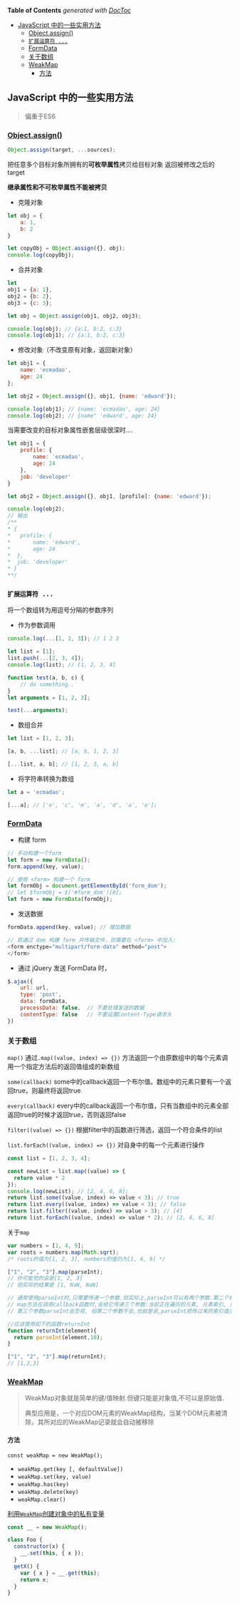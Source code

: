 <!-- START doctoc generated TOC please keep comment here to allow auto update -->
<!-- DON'T EDIT THIS SECTION, INSTEAD RE-RUN doctoc TO UPDATE -->
**Table of Contents**  *generated with [DocToc](https://github.com/thlorenz/doctoc)*

- [JavaScript 中的一些实用方法](#javascript-%E4%B8%AD%E7%9A%84%E4%B8%80%E4%BA%9B%E5%AE%9E%E7%94%A8%E6%96%B9%E6%B3%95)
  - [Object.assign()](#objectassign)
  - [`扩展运算符 ...`](#%E6%89%A9%E5%B1%95%E8%BF%90%E7%AE%97%E7%AC%A6-)
  - [FormData](#formdata)
  - [关于数组](#%E5%85%B3%E4%BA%8E%E6%95%B0%E7%BB%84)
  - [WeakMap](#weakmap)
    - [方法](#%E6%96%B9%E6%B3%95)

<!-- END doctoc generated TOC please keep comment here to allow auto update -->

## JavaScript 中的一些实用方法

> 偏重于ES6

### [Object.assign()](https://developer.mozilla.org/en-US/docs/Web/JavaScript/Reference/Global_Objects/Object/assign)

```js
Object.assign(target, ...sources);
```

把任意多个目标对象所拥有的**可枚举属性**拷贝给目标对象
返回被修改之后的 target

**继承属性和不可枚举属性不能被拷贝**

- 克隆对象

```js
let obj = {
	a: 1,
	b: 2
}

let copyObj = Object.assign({}, obj);
console.log(copyObj);
```

- 合并对象

```js
let 
obj1 = {a: 1},
obj2 = {b: 2},
obj3 = {c: 3};

let obj = Object.assign(obj1, obj2, obj3);

console.log(obj); // {a:1, b:2, c:3}
console.log(obj1); // {a:1, b:2, c:3}
```

- 修改对象（不改变原有对象，返回新对象）

```js
let obj1 = {
	name: 'ecmadao',
	age: 24
};

let obj2 = Object.assign({}, obj1, {name: 'edward'});

console.log(obj1); // {name: 'ecmadao', age: 24}
console.log(obj2); // {name" 'edward', age: 24}
```

当需要改变的目标对象属性嵌套层级很深时....


```js
let obj1 = {
	profile: {
		name: 'ecmadao',
		age: 24
	},
	job: 'developer'
}

let obj2 = Object.assign({}, obj1, [profile]: {name: 'edward'});

console.log(obj2);
// 输出
/**
* {
* 	profile: {
*  		name: 'edward',
*  	 	age: 24
*  },
*  job: 'developer'
* }
**/
```


### `扩展运算符 ...`

将一个数组转为用逗号分隔的参数序列

- 作为参数调用

```js
console.log(...[1, 2, 3]); // 1 2 3

let list = [1];
list.push(...[2, 3, 4]);
console.log(list); // [1, 2, 3, 4]
```

```js
function test(a, b, c) {
	// do something..
}
let arguments = [1, 2, 3];

test(...arguments);
```

- 数组合并

```js
let list = [1, 2, 3];

[a, b, ...list]; // [a, b, 1, 2, 3]

[...list, a, b]; // [1, 2, 3, a, b]
```

- 将字符串转换为数组

```js
let a = 'ecmadao';

[...a]; // ['e', 'c', 'm', 'a', 'd', 'a', 'o'];
```

### [FormData](https://developer.mozilla.org/en-US/docs/Web/API/FormData/FormData)

- 构建 form

```js
// 手动构建一个form
let form = new FormData();
form.append(key, value);

// 使用 <form> 构建一个 form
let formObj = document.getElementById('form_dom');
// let $formObj = $('#form_dom')[0];
let form = new FormData(formObj);
```

- 发送数据

```js
formData.append(key, value); // 增加数据

// 若通过 dom 构建 form 并传输文件，则需要在 <form> 中加入:
<form enctype="multipart/form-data" method="post">
</form>
```

- 通过 jQuery 发送 FormData 时，

```js
$.ajax({
	url: url,
	type: 'post',
	data: formData,
	processData: false,  // 不要处理发送的数据
	contentType: false   // 不要设置Content-Type请求头
})
```

### 关于数组

`map()`
通过`.map((value, index) => {})` 
方法返回一个由原数组中的每个元素调用一个指定方法后的返回值组成的新数组

`some(callback)`
some中的callback返回一个布尔值。数组中的元素只要有一个返回true，则最终将返回true

`every(callback)`
every中的callback返回一个布尔值，只有当数组中的元素全部返回true的时候才返回true，否则返回false

`filter((value) => {})`
根据filter中的函数进行筛选，返回一个符合条件的list

`list.forEach((value, index) => {})`
对自身中的每一个元素进行操作

```javascript
const list = [1, 2, 3, 4];

const newList = list.map((value) => {
  return value * 2
}); 
console.log(newList); // [2, 4, 6, 8];
return list.some((value, index) => value < 3); // true
return list.every((value, index) => value < 3); // false
return list.filter((value, index) => value > 3); // [4]
return list.forEach((value, index) => value * 2); // [2, 4, 6, 8]
```

关于`map`
```javascript
var numbers = [1, 4, 9];
var roots = numbers.map(Math.sqrt);
/* roots的值为[1, 2, 3], numbers的值仍为[1, 4, 9] */

["1", "2", "3"].map(parseInt);
// 你可能觉的会是[1, 2, 3]
// 但实际的结果是 [1, NaN, NaN]

// 通常使用parseInt时,只需要传递一个参数.但实际上,parseInt可以有两个参数.第二个参数是进制数.可以通过语句"alert(parseInt.length)===2"来验证.
// map方法在调用callback函数时,会给它传递三个参数:当前正在遍历的元素, 元素索引, 原数组本身.
// 第三个参数parseInt会忽视, 但第二个参数不会,也就是说,parseInt把传过来的索引值当成进制数来使用.从而返回了NaN.

//应该使用如下的函数returnInt
function returnInt(element){
  return parseInt(element,10);
}

["1", "2", "3"].map(returnInt);
// [1,2,3]
```

### [WeakMap](https://developer.mozilla.org/zh-CN/docs/Web/JavaScript/Reference/Global_Objects/WeakMap)

> WeakMap对象就是简单的键/值映射.但键只能是对象值,不可以是原始值.
>
> 典型应用是，一个对应DOM元素的WeakMap结构，当某个DOM元素被清除，其所对应的WeakMap记录就会自动被移除

#### 方法

`const weakMap = new WeakMap();`

- `weakMap.get(key [, defaultValue])`
- `weakMap.set(key, value)`
- `weakMap.has(key)`
- `weakMap.delete(key)`
- `weakMap.clear()`

[利用`WeakMap`创建对象中的私有变量](https://gist.github.com/greim/44e54c2f23eab955bb73b31426e96d6c)

```javascript
const __ = new WeakMap();

class Foo {
  constructor(x) {
    __.set(this, { x });
  }
  getX() {
    var { x } = __.get(this);
    return x;
  }
}
```